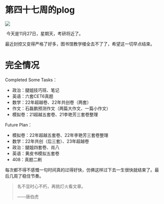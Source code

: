 # 第四十七周的plog

![](./Source/47/preface.jpg)

​		今天是11月27日，星期天，考研将近了。

​		最近封控又变得严格了好多，图书馆教学楼全去不了了，希望这一切早点结束。



# 完全情况

Completed Some Tasks：

- 政治：腿姐技巧班、笔记
- 英语：六套CET6真题
- 数学：22年超越卷、22年共创卷（两套）
- 作文：石磊鹏预测作文（两篇大作文、一篇小作文）
- 模拟卷：21超越五套卷、21李艳芳三套卷整理

Future Plan：

- 模拟卷：22年超越五套卷、22年李艳芳三套卷整理
- 数学：22年共创（后三套）、23年超越卷
- 政治：腿姐四套卷、肖八
- 英语：黄皮书模拟五套卷
- 408：真题二刷

​		每次都不得不感慨一句时间真的过得好快，仿佛这样过下去一生很快就结束了。最后几周了稳住节奏。

> 名不显时心不朽，再挑灯火看文章。
>
> ——唐伯虎

